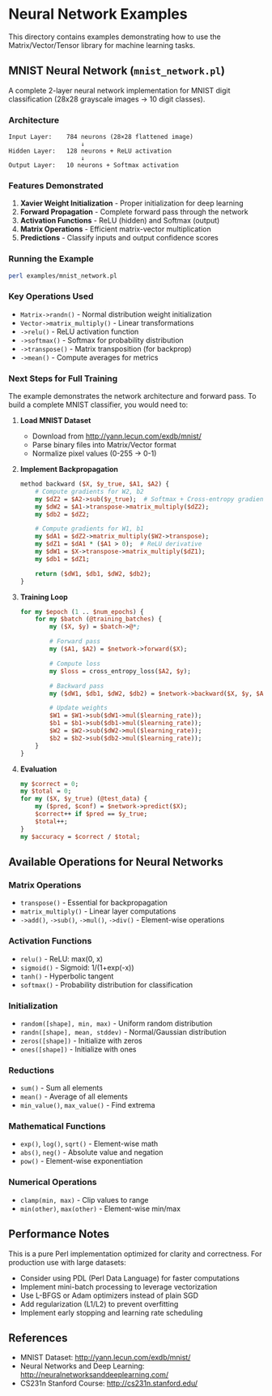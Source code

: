 # Neural Network Examples

This directory contains examples demonstrating how to use the Matrix/Vector/Tensor library for machine learning tasks.

## MNIST Neural Network (`mnist_network.pl`)

A complete 2-layer neural network implementation for MNIST digit classification (28x28 grayscale images → 10 digit classes).

### Architecture

```
Input Layer:    784 neurons (28×28 flattened image)
                    ↓
Hidden Layer:   128 neurons + ReLU activation
                    ↓
Output Layer:   10 neurons + Softmax activation
```

### Features Demonstrated

1. **Xavier Weight Initialization** - Proper initialization for deep learning
2. **Forward Propagation** - Complete forward pass through the network
3. **Activation Functions** - ReLU (hidden) and Softmax (output)
4. **Matrix Operations** - Efficient matrix-vector multiplication
5. **Predictions** - Classify inputs and output confidence scores

### Running the Example

```bash
perl examples/mnist_network.pl
```

### Key Operations Used

- `Matrix->randn()` - Normal distribution weight initialization
- `Vector->matrix_multiply()` - Linear transformations
- `->relu()` - ReLU activation function
- `->softmax()` - Softmax for probability distribution
- `->transpose()` - Matrix transposition (for backprop)
- `->mean()` - Compute averages for metrics

### Next Steps for Full Training

The example demonstrates the network architecture and forward pass. To build a complete MNIST classifier, you would need to:

1. **Load MNIST Dataset**
   - Download from http://yann.lecun.com/exdb/mnist/
   - Parse binary files into Matrix/Vector format
   - Normalize pixel values (0-255 → 0-1)

2. **Implement Backpropagation**
   ```perl
   method backward ($X, $y_true, $A1, $A2) {
       # Compute gradients for W2, b2
       my $dZ2 = $A2->sub($y_true);  # Softmax + Cross-entropy gradient
       my $dW2 = $A1->transpose->matrix_multiply($dZ2);
       my $db2 = $dZ2;

       # Compute gradients for W1, b1
       my $dA1 = $dZ2->matrix_multiply($W2->transpose);
       my $dZ1 = $dA1 * ($A1 > 0);  # ReLU derivative
       my $dW1 = $X->transpose->matrix_multiply($dZ1);
       my $db1 = $dZ1;

       return ($dW1, $db1, $dW2, $db2);
   }
   ```

3. **Training Loop**
   ```perl
   for my $epoch (1 .. $num_epochs) {
       for my $batch (@training_batches) {
           my ($X, $y) = $batch->@*;

           # Forward pass
           my ($A1, $A2) = $network->forward($X);

           # Compute loss
           my $loss = cross_entropy_loss($A2, $y);

           # Backward pass
           my ($dW1, $db1, $dW2, $db2) = $network->backward($X, $y, $A1, $A2);

           # Update weights
           $W1 = $W1->sub($dW1->mul($learning_rate));
           $b1 = $b1->sub($db1->mul($learning_rate));
           $W2 = $W2->sub($dW2->mul($learning_rate));
           $b2 = $b2->sub($db2->mul($learning_rate));
       }
   }
   ```

4. **Evaluation**
   ```perl
   my $correct = 0;
   my $total = 0;
   for my ($X, $y_true) (@test_data) {
       my ($pred, $conf) = $network->predict($X);
       $correct++ if $pred == $y_true;
       $total++;
   }
   my $accuracy = $correct / $total;
   ```

## Available Operations for Neural Networks

### Matrix Operations
- `transpose()` - Essential for backpropagation
- `matrix_multiply()` - Linear layer computations
- `->add()`, `->sub()`, `->mul()`, `->div()` - Element-wise operations

### Activation Functions
- `relu()` - ReLU: max(0, x)
- `sigmoid()` - Sigmoid: 1/(1+exp(-x))
- `tanh()` - Hyperbolic tangent
- `softmax()` - Probability distribution for classification

### Initialization
- `random([shape], min, max)` - Uniform random distribution
- `randn([shape], mean, stddev)` - Normal/Gaussian distribution
- `zeros([shape])` - Initialize with zeros
- `ones([shape])` - Initialize with ones

### Reductions
- `sum()` - Sum all elements
- `mean()` - Average of all elements
- `min_value()`, `max_value()` - Find extrema

### Mathematical Functions
- `exp()`, `log()`, `sqrt()` - Element-wise math
- `abs()`, `neg()` - Absolute value and negation
- `pow()` - Element-wise exponentiation

### Numerical Operations
- `clamp(min, max)` - Clip values to range
- `min(other)`, `max(other)` - Element-wise min/max

## Performance Notes

This is a pure Perl implementation optimized for clarity and correctness. For production use with large datasets:

- Consider using PDL (Perl Data Language) for faster computations
- Implement mini-batch processing to leverage vectorization
- Use L-BFGS or Adam optimizers instead of plain SGD
- Add regularization (L1/L2) to prevent overfitting
- Implement early stopping and learning rate scheduling

## References

- MNIST Dataset: http://yann.lecun.com/exdb/mnist/
- Neural Networks and Deep Learning: http://neuralnetworksanddeeplearning.com/
- CS231n Stanford Course: http://cs231n.stanford.edu/

